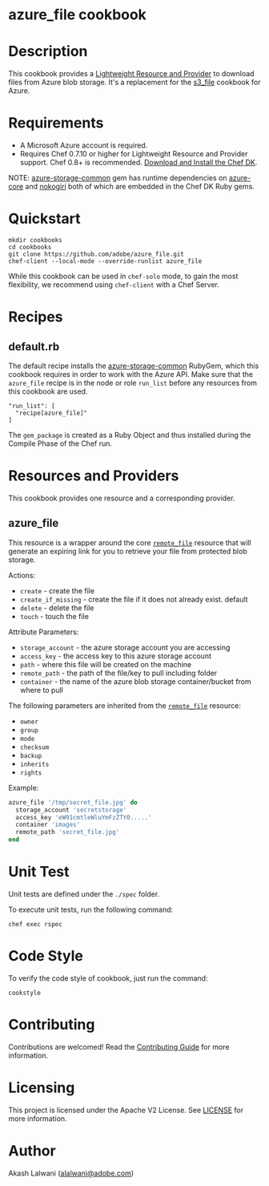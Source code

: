 azure_file cookbook
========================

Description
===========

This cookbook provides a [Lightweight Resource and Provider](https://chef.readthedocs.io/en/latest/lwrps_custom.html)
to download files from Azure blob storage. It's a replacement for the [s3_file](https://supermarket.chef.io/cookbooks/s3_file)
cookbook for Azure.

Requirements
============

* A Microsoft Azure account is required.
* Requires Chef 0.7.10 or higher for Lightweight Resource and Provider support.
  Chef 0.8+ is recommended. [Download and Install the Chef DK](https://docs.chef.io/install_dk.html).

NOTE: [azure-storage-common](https://rubygems.org/gems/azure-storage-common) gem has runtime dependencies
on [azure-core](https://rubygems.org/gems/azure-core) and [nokogiri](https://rubygems.org/gems/nokogiri)
both of which are embedded in the Chef DK Ruby gems.

Quickstart
==========

    mkdir cookbooks
    cd cookbooks
    git clone https://github.com/adobe/azure_file.git
    chef-client --local-mode --override-runlist azure_file

While this cookbook can be used in `chef-solo` mode, to gain the most flexibility,
we recommend using `chef-client` with a Chef Server.

Recipes
=======

default.rb
----------

The default recipe installs the [azure-storage-common](https://rubygems.org/gems/azure-storage-common)
RubyGem, which this cookbook requires in order to work with the Azure API. Make sure that the `azure_file`
recipe is in the node or role `run_list` before any resources from this cookbook are used.

    "run_list": [
      "recipe[azure_file]"
    ]

The `gem_package` is created as a Ruby Object and thus installed during the Compile
Phase of the Chef run.

Resources and Providers
=======================

This cookbook provides one resource and a corresponding provider.

## azure_file

This resource is a wrapper around the core [`remote_file`](https://docs.chef.io/resource_remote_file.html)
resource that will generate an expiring link for you to retrieve your file from protected blob storage.

Actions:

* `create` - create the file
* `create_if_missing` - create the file if it does not already exist. default
* `delete` - delete the file
* `touch` - touch the file

Attribute Parameters:

* `storage_account` - the azure storage account you are accessing
* `access_key` - the access key to this azure storage account
* `path` - where this file will be created on the machine
* `remote_path` - the path of the file/key to pull including folder
* `container` - the name of the azure blob storage container/bucket from where to pull

The following parameters are inherited from the [`remote_file`](https://docs.chef.io/resource_remote_file.html)
resource:

* `owner`
* `group`
* `mode`
* `checksum`
* `backup`
* `inherits`
* `rights`

Example:

```ruby
azure_file '/tmp/secret_file.jpg' do
  storage_account 'secretstorage'
  access_key 'eW91cmtleWluYmFzZTY0.....'
  container 'images'
  remote_path 'secret_file.jpg'
end
```

Unit Test
=========
Unit tests are defined under the `./spec` folder.

To execute unit tests, run the following command:

    chef exec rspec

Code Style
==========
To verify the code style of cookbook, just run the command:

    cookstyle

Contributing
==========

Contributions are welcomed! Read the [Contributing Guide](CONTRIBUTING.md) for more information.

Licensing
==========

This project is licensed under the Apache V2 License. See [LICENSE](LICENSE) for more information.

Author
==================

Akash Lalwani (<alalwani@adobe.com>)

